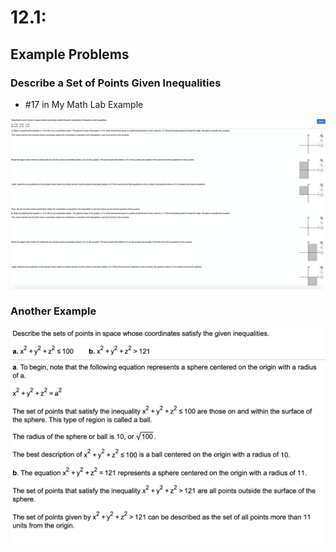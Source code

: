 # 12.1:

## Example Problems

### Describe a Set of Points Given Inequalities

* \#17 in My Math Lab Example

![](<../../../../../.gitbook/assets/image (262).png>)

### Another Example

![](<../../../../../.gitbook/assets/image (263).png>)
